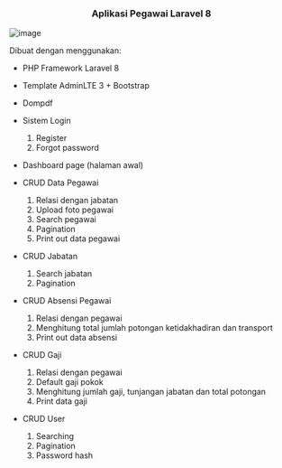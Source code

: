 **<center><H3>Aplikasi Pegawai Laravel 8</H3></center>**

![image](https://user-images.githubusercontent.com/34785092/128293818-dd3c77bf-7d2b-4fa5-97b9-b86ee7f63960.png)

Dibuat dengan menggunakan:

-   PHP Framework Laravel 8
-   Template AdminLTE 3 + Bootstrap
-   Dompdf
-   Sistem Login
    1.	Register
    2.	Forgot password

-   Dashboard page (halaman awal)
-   CRUD Data Pegawai
    1.	Relasi dengan jabatan
    2.	Upload foto pegawai
    3.	Search pegawai
    4.	Pagination 
    5.	Print out data pegawai

-   CRUD Jabatan
    1.	Search jabatan
    2.	Pagination

-	CRUD Absensi Pegawai
    1.	Relasi dengan pegawai
    2.	Menghitung total  jumlah potongan ketidakhadiran dan transport
    3.	Print out data absensi

-	CRUD Gaji
    1.	Relasi dengan pegawai
    2.	Default gaji pokok
    3.	Menghitung jumlah gaji, tunjangan jabatan dan total potongan
    4.	Print data gaji

-	CRUD User
    1.	Searching
    2.	Pagination
    3.	Password hash
